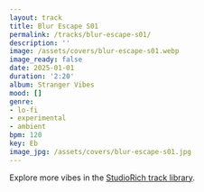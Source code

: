 ```yaml
---
layout: track
title: Blur Escape S01
permalink: /tracks/blur-escape-s01/
description: ''
image: /assets/covers/blur-escape-s01.webp
image_ready: false
date: 2025-01-01
duration: '2:20'
album: Stranger Vibes
mood: []
genre:
- lo-fi
- experimental
- ambient
bpm: 120
key: Eb
image_jpg: /assets/covers/blur-escape-s01.jpg
---
```


Explore more vibes in the [StudioRich track library](/tracks/).
